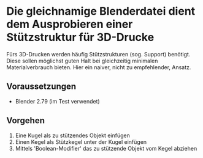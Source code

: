 Die gleichnamige Blenderdatei dient dem Ausprobieren einer Stützstruktur für 3D-Drucke
======================================================================================

Fürs 3D-Drucken werden häufig Stützstrukturen (sog. Support) benötigt. Diese sollen möglichst guten Halt bei gleichzeitig minimalen Materialverbrauch bieten.
Hier ein naiver, nicht zu empfehlender, Ansatz.

Voraussetzungen
---------------

* Blender 2.79 (im Test verwendet)


Vorgehen
--------

1. Eine Kugel als zu stützendes Objekt einfügen
1. Einen Kegel als Stützkegel unter der Kugel einfügen
2. Mittels 'Boolean-Modifier' das zu stützende Objekt vom Kegel abziehen
